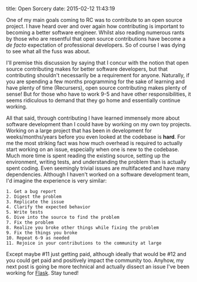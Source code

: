 title: Open Sorcery
date: 2015-02-12 11:43:19

One of my main goals coming to RC was to contribute to an open source project. I have heard over and over again how contributing is important to becoming a better software engineer. Whilst also reading numerous rants by those who are resentful that open source contributions have become a *de facto* expectation of professional developers. So of course I was dying to see what all the fuss was about.

I'll premise this discussion by saying that I concur with the notion that open source contributing makes for better software developers, but that contributing shouldn't necessarily be a requirement for anyone. Naturally, if you are spending a few months programming for the sake of learning and have plenty of time (Recursers), open source contributing makes plenty of sense! But for those who have to work 9-5 and have other responsibilities, it seems ridiculous to demand that they go home and essentially continue working.

All that said, through contributing I have learned immensely more about software development than I could have by working on my own toy projects. Working on a large project that has been in development for weeks/months/years before you even looked at the codebase is **hard**. For me the most striking fact was how much overhead is required to actually start working on an issue, especially when one is new to the codebase. Much more time is spent reading the existing source, setting up the environment, writing tests, and understanding the problem than is actually spent coding. Even seemingly trivial issues are multifaceted and have many dependencies. Although I haven't worked on a software development team, I'd imagine the experience is very similar:

    1. Get a bug report
    2. Digest the problem
    3. Replicate the issue
    4. Clarify the expected behavior
    5. Write tests
    6. Dive into the source to find the problem
    7. Fix the problem
    8. Realize you broke other things while fixing the problem
    9. Fix the things you broke
    10. Repeat 6-9 as needed
    11. Rejoice in your contributions to the community at large

Except maybe #11 just getting paid, although ideally that would be #12 and you could get paid and positively impact the community too. Anyhow, my next post is going be more technical and actually dissect an issue I've been working for [Flask][1]. Stay tuned!

[1]: https://github.com/mitsuhiko/flask
